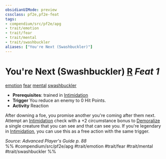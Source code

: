 ```yaml
---
obsidianUIMode: preview
cssclass: pf2e,pf2e-feat
tags:
- compendium/src/pf2e/apg
- trait/emotion
- trait/fear
- trait/mental
- trait/swashbuckler
aliases: ["You're Next (Swashbuckler)"]
---
```

# You're Next (Swashbuckler)  [R](../../Rules/core-rulebook/chapter-9-playing-the-game.md#Actions "Reaction") *Feat 1*  
[emotion](../../Rules/traits/emotion.md)  [fear](../../Rules/traits/fear.md)  [mental](../../Rules/traits/mental.md)  [swashbuckler](../../Rules/traits/swashbuckler-apg.md)  

- **Prerequisites**: trained in [Intimidation](../skills.md#Intimidation)
- **Trigger** You reduce an enemy to 0 Hit Points.
- **Activity** Reaction

After downing a foe, you promise another you're coming after them next. Attempt an [Intimidation](../skills.md#Intimidation) check with a +2 circumstance bonus to [Demoralize](../../Rules/actions/demoralize.md) a single creature that you can see and that can see you. If you're legendary in [Intimidation](../skills.md#Intimidation), you can use this as a free action with the same trigger.

*Source: Advanced Player's Guide p. 88*  
%% #compendium/src/pf2e/apg #trait/emotion #trait/fear #trait/mental #trait/swashbuckler %%